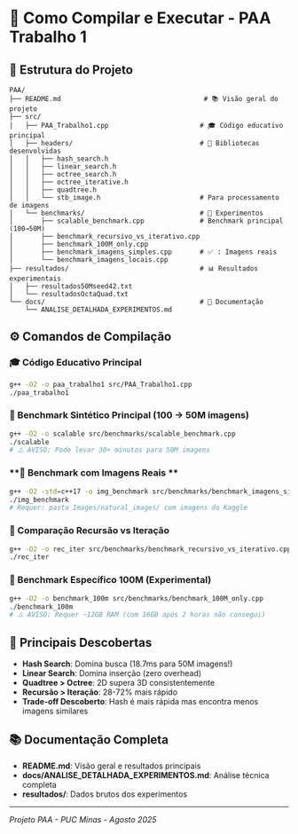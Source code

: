 # 🚀 Como Compilar e Executar - PAA Trabalho 1

## 📁 Estrutura do Projeto

```
PAA/
├── README.md                                    # 📚 Visão geral do projeto
├── src/
│   ├── PAA_Trabalho1.cpp                       # 🎓 Código educativo principal
│   ├── headers/                                # 📂 Bibliotecas desenvolvidas
│   │   ├── hash_search.h
│   │   ├── linear_search.h
│   │   ├── octree_search.h
│   │   ├── octree_iterative.h
│   │   ├── quadtree.h
│   │   └── stb_image.h                         # Para processamento de imagens
│   └── benchmarks/                             # 🧪 Experimentos
│       ├── scalable_benchmark.cpp              # Benchmark principal (100→50M)
│       ├── benchmark_recursivo_vs_iterativo.cpp
│       ├── benchmark_100M_only.cpp
│       ├── benchmark_imagens_simples.cpp       # ✅ : Imagens reais
│       └── benchmark_imagens_locais.cpp
├── resultados/                                 # 📊 Resultados experimentais
│   ├── resultados50Mseed42.txt
│   └── resultadosOctaQuad.txt
└── docs/                                       # 📖 Documentação
    └── ANALISE_DETALHADA_EXPERIMENTOS.md
```

## ⚙️ Comandos de Compilação

### **🎓 Código Educativo Principal**
```bash
g++ -O2 -o paa_trabalho1 src/PAA_Trabalho1.cpp
./paa_trabalho1
```

### **🚀 Benchmark Sintético Principal (100 → 50M imagens)**
```bash
g++ -O2 -o scalable src/benchmarks/scalable_benchmark.cpp
./scalable
# ⚠️ AVISO: Pode levar 30+ minutos para 50M imagens
```

### **📸 Benchmark com Imagens Reais **
```bash
g++ -O2 -std=c++17 -o img_benchmark src/benchmarks/benchmark_imagens_simples.cpp
./img_benchmark
# Requer: pasta Images/natural_images/ com imagens do Kaggle
```

### **🔄 Comparação Recursão vs Iteração**
```bash
g++ -O2 -o rec_iter src/benchmarks/benchmark_recursivo_vs_iterativo.cpp
./rec_iter
```

### **💾 Benchmark Específico 100M (Experimental)**
```bash
g++ -O2 -o benchmark_100m src/benchmarks/benchmark_100M_only.cpp
./benchmark_100m
# ⚠️ AVISO: Requer ~12GB RAM (com 16GB após 2 horas não consegui)
```

## 🎯 Principais Descobertas

- **Hash Search**: Domina busca (18.7ms para 50M imagens!)
- **Linear Search**: Domina inserção (zero overhead)
- **Quadtree > Octree**: 2D supera 3D consistentemente
- **Recursão > Iteração**: 28-72% mais rápido
- **Trade-off Descoberto**: Hash é mais rápida mas encontra menos imagens similares

## 📚 Documentação Completa

- **README.md**: Visão geral e resultados principais
- **docs/ANALISE_DETALHADA_EXPERIMENTOS.md**: Análise técnica completa
- **resultados/**: Dados brutos dos experimentos

---
*Projeto PAA - PUC Minas - Agosto 2025*